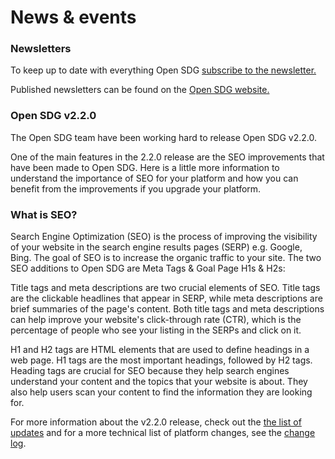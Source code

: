 <h1>News & events</h1>

<h3>Newsletters</h3>

To keep up to date with everything Open SDG [subscribe to the newsletter.](opensdg@outlook.com)

Published newsletters can be found on the [Open SDG website.](https://open-sdg.org/news-and-events)


<h3>Open SDG v2.2.0</h3>

The Open SDG team have been working hard to release Open SDG v2.2.0.

One of the main features in the 2.2.0 release are the SEO improvements that have been made to Open SDG. Here is a little more information to understand the importance of SEO for your platform and how you can benefit from the improvements if you upgrade your platform.  

<h3>What is SEO? </h3>
Search Engine Optimization (SEO) is the process of improving the visibility of your website in the search engine results pages (SERP) e.g. Google, Bing. The goal of SEO is to increase the organic traffic to your site. The two SEO additions to Open SDG are Meta Tags & Goal Page H1s & H2s:

Title tags and meta descriptions are two crucial elements of SEO. Title tags are the clickable headlines that appear in SERP, while meta descriptions are brief summaries of the page's content. Both title tags and meta descriptions can help improve your website's click-through rate (CTR), which is the percentage of people who see your listing in the SERPs and click on it. 

H1 and H2 tags are HTML elements that are used to define headings in a web page. H1 tags are the most important headings, followed by H2 tags. Heading tags are crucial for SEO because they help search engines understand your content and the topics that your website is about. They also help users scan your content to find the information they are looking for. 


For more information about the v2.2.0 release, check out the [the list of updates](updates.md#100) and for a more technical list of platform changes, see the [change log](changelog.md).
